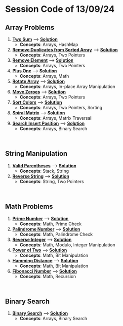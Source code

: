 # Session Code of 13/09/24

## **Array Problems**
1. **[Two Sum](https://leetcode.com/problems/two-sum/)** --> **[Solution](./Array%20Problems/Two_Sum.cpp)**
   - **Concepts**: Arrays, HashMap
2. **[Remove Duplicates from Sorted Array](https://leetcode.com/problems/remove-duplicates-from-sorted-array/)** --> **[Solution](./Array%20Problems/Remove_Duplicates_from_Sorted_Array.cpp)**
   - **Concepts**: Arrays, Two Pointers
3. **[Remove Element](https://leetcode.com/problems/remove-element/)** --> **[Solution](./Array%20Problems/Remove_Element.cpp)**
   - **Concepts**: Arrays, Two Pointers
4. **[Plus One](https://leetcode.com/problems/plus-one/)** --> **[Solution](./Array%20Problems/Plus_One.cpp)**
   - **Concepts**: Arrays, Math
5. **[Rotate Array](https://leetcode.com/problems/rotate-array/)** --> **[Solution](./Array%20Problems/Rotate_Array.cpp)**
   - **Concepts**: Arrays, In-place Array Manipulation
6. **[Move Zeroes](https://leetcode.com/problems/move-zeroes/)** --> **[Solution](./Array%20Problems/Move_Zeroes.cpp)**
   - **Concepts**: Arrays, Two Pointers
7. **[Sort Colors](https://leetcode.com/problems/sort-colors/)** --> **[Solution](./Array%20Problems/Sort_Colors.cpp)**
   - **Concepts**: Arrays, Two Pointers, Sorting
8. **[Spiral Matrix](https://leetcode.com/problems/spiral-matrix/)** --> **[Solution](./Array%20Problems/Spriral_Matrix.cpp)**
   - **Concepts**: Arrays, Matrix Traversal
9. **[Search Insert Position](https://leetcode.com/problems/search-insert-position/)** --> **[Solution](./Array%20Problems/Search_Insert_Position.cpp)**
   - **Concepts**: Arrays, Binary Search

<br>

## **String Manipulation**
1. **[Valid Parentheses](https://leetcode.com/problems/valid-parentheses/)** --> **[Solution](./String%20Manipulation/Valid_Parentheses.cpp)**
   - **Concepts**: Stack, String
2. **[Reverse String](https://leetcode.com/problems/reverse-string/)** --> **[Solution](./String%20Manipulation/Reverse_String.cpp)**
   - **Concepts**: String, Two Pointers

<br>

## **Math Problems**
1. **[Prime Number](./Math%20Problems/Prime_Number.cpp)** --> **[Solution](./Math%20Problems/Prime_Number.cpp)**
   - **Concepts**: Math, Prime Check
2. **[Palindrome Number](https://leetcode.com/problems/palindrome-number/)** --> **[Solution](./Math%20Problems/Palindrome_Number.cpp)**
   - **Concepts**: Math, Palindrome Check
3. **[Reverse Integer](https://leetcode.com/problems/reverse-integer/)** --> **[Solution](./Math%20Problems/Reverse_Integer.cpp)**
   - **Concepts**: Math, Modulo, Integer Manipulation
4. **[Power of Two](https://leetcode.com/problems/power-of-two/)** --> **[Solution](./Math%20Problems/Power_of_Two.cpp)**
   - **Concepts**: Math, Bit Manipulation
5. **[Hamming Distance](https://leetcode.com/problems/hamming-distance/)** --> **[Solution](./Math%20Problems/Hamming_Distance.cpp)**
   - **Concepts**: Math, Bit Manipulation
6. **[Fibonacci Number](https://leetcode.com/problems/fibonacci-number/)** --> **[Solution](./Math%20Problems/Fibonacci_Number.cpp)**
   - **Concepts**: Math, Recursion

<br>

## **Binary Search**
1. **[Binary Search](https://leetcode.com/problems/binary-search/)** --> **[Solution](./Binary%20Search/Binary_Search.cpp)**
   - **Concepts**: Arrays, Binary Search